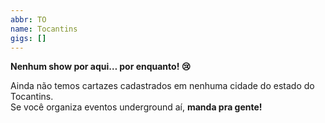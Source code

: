 ```yaml
---
abbr: TO
name: Tocantins
gigs: []
---
```


<div class="no-gigs-message">

**Nenhum show por aqui… por enquanto! 😢**

Ainda não temos cartazes cadastrados em nenhuma cidade do estado do Tocantins.  
Se você organiza eventos underground aí, **manda pra gente!**

</div>